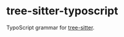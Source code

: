 # tree-sitter-typoscript
TypoScript grammar for [tree-sitter][].

[tree-sitter]: https://github.com/tree-sitter/tree-sitter
